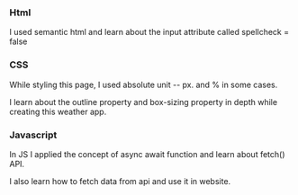 
### Html

I used semantic html and learn about the input attribute called spellcheck = false

### CSS

While styling this page, I used absolute unit -- px. and % in some cases.

I learn about the outline property and box-sizing property in depth while creating this weather app.

### Javascript

In JS I applied the concept of async await function and learn about fetch() API.

I also learn how to fetch data from api and use it in website.
